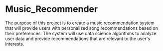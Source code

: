 # Music_Recommender
The purpose of this project is to create a music recommendation system that will provide users with personalized song recommendations based on their preferences. The system will use data science algorithms to analyze user data and provide recommendations that are relevant to the user's interests.
